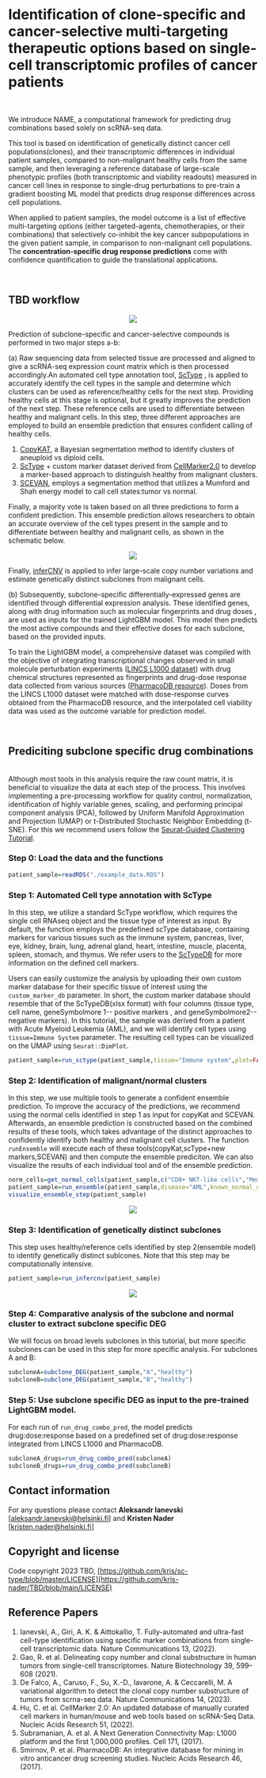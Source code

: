 # Identification of clone-specific and cancer-selective multi-targeting therapeutic options based on single-cell transcriptomic profiles of cancer patients
<br>
  
We introduce NAME, a computational framework for predicting drug combinations based solely on scRNA-seq data.

This tool is based on identification of genetically distinct cancer cell populations(clones), and their transcriptomic differences in individual patient samples, compared to non-malignant healthy cells from the same sample, and then leveraging a reference database of large-scale phenotypic profiles (both transcriptomic and viability readouts) measured in cancer cell lines in response to single-drug perturbations to pre-train a gradient boosting ML model that predicts drug response differences across cell populations.

When applied to patient samples, the model outcome is a list of effective multi-targeting options (either targeted-agents, chemotherapies, or their combinations) that selectively co-inhibit the key cancer subpopulations in the given patient sample, in comparison to non-malignant cell populations. The **concentration-specific drug response predictions** come with confidence quantification to guide the translational applications. 

<br>

## TBD workflow
<p align="center"> 
<img src="https://github.com/kris-nader/TBD/blob/main/workflow.png">
</p>

Prediction of subclone-specific and cancer-selective compounds is performed in two major steps a-b: 

(a) Raw sequencing data from selected tissue are processed and aligned to give a scRNA-seq expression count matrix which is then processed accordingly.An automated cell type annotation tool, [ScType](https://github.com/IanevskiAleksandr/sc-type) , is applied to accurately identify the cell types in the sample and determine which clusters can be used as reference/healthy cells for the next step. Providing healthy cells at this stage is optional, but it greatly improves the prediction of the next step. These reference cells are used to differentiate between healthy and malignant cells. In this step, three different approaches are employed to build an ensemble prediction that ensures confident calling of healthy cells. 
1. [CopyKAT](https://github.com/navinlabcode/copykat), a Bayesian segmentation method to identify clusters of aneuploid vs diploid cells.
2. [ScType](https://github.com/IanevskiAleksandr/sc-type) + custom marker dataset derived from [CellMarker2.0](http://117.50.127.228/CellMarker/CellMarker_download.html) to develop a marker-based approach to distinguish healthy from malignant clusters. 
3. [SCEVAN](https://github.com/AntonioDeFalco/SCEVAN), employs a segmentation method that utilizes a Mumford and Shah energy model to call cell states:tumor vs normal. 

Finally, a majority vote is taken based on all three predictions to form a confident prediction. This ensemble prediction allows researchers to obtain an accurate overview of the cell types present in the sample and to differentiate between healthy and malignant cells, as shown in the schematic below.

<p align="center"> 
<img src="https://github.com/kris-nader/TBD/blob/main/ensemble_pred.png">
</p>

Finally, [inferCNV](https://github.com/broadinstitute/infercnv) is applied to infer large-scale copy number variations and estimate genetically distinct subclones from malignant cells. 

(b) Subsequently, subclone-specific differentially-expressed genes are identified through differential expression analysis. These identified genes, along with drug information such as molecular fingerprints and drug doses , are used as inputs for the trained LightGBM model. This model then predicts the most active compounds and their effective doses for each subclone, based on the provided inputs. 

To train the LightGBM model, a comprehensive dataset was compiled with the objective of integrating transcriptional changes observed in small molecule perturbation experiments ([LINCS L1000 dataset](https://clue.io/about)) with drug chemical structures represented as fingerprints and drug-dose response data collected from various sources ([PharmacoDB resource](http://pharmacodb.ca/)). Doses from the LINCS L1000 dataset were matched with dose-response curves obtained from the PharmacoDB resource, and the interpolated cell viability data was used as the outcome variable for prediction model.

<br>


## Prediciting subclone specific drug combinations 
<br>
Although most tools in this analysis require the raw count matrix, it is beneficial to visualize the data at each step of the process. This involves implementing a pre-processing workflow for quality control, normalization, identification of highly variable genes, scaling, and performing principal component analysis (PCA), followed by Uniform Manifold Approximation and Projection (UMAP) or t-Distributed Stochastic Neighbor Embedding (t-SNE). For this we recommend users follow the 
<a href='https://satijalab.org/seurat/articles/pbmc3k_tutorial.html' >Seurat-Guided Clustering Tutorial</a>.

### Step 0: Load the data and the functions
```R
patient_sample=readRDS("./example_data.RDS")
```
### Step 1: Automated Cell type annotation with ScType
In this step, we utilize a standard ScType workflow, which requires the single cell RNAseq object and the tissue type of interest as input. By default, the function employs the predefined scType database, containing markers for various tissues such as the immune system, pancreas, liver, eye, kidney, brain, lung, adrenal gland, heart, intestine, muscle, placenta, spleen, stomach, and thymus. We refer users to the <a href="https://raw.githubusercontent.com/IanevskiAleksandr/sc-type/master/ScTypeDB_full.xlsx">ScTypeDB</a> for more information on the defined cell markers.

Users can easily customize the analysis by uploading their own custom marker database for their specific tissue of interest using the `custom_marker_db` parameter. In short, the custom marker database should resemble that of the ScTypeDB(xlsx format) with four columns (tissue type, cell name, geneSymbolmore 1-- positive markers , and geneSymbolmore2--negative markers). In this tutorial, the sample was derived from a patient with Acute Myeloid Leukemia (AML), and we will identify cell types using `tissue=Immune System` parameter. The resulting cell types can be visualized on the UMAP using `Seurat::DimPlot`.


```R
patient_sample=run_sctype(patient_sample,tissue="Immune system",plot=FALSE)
```
### Step 2: Identification of malignant/normal clusters
In this step, we use multiple tools to generate a confident ensemble prediction. To improve the accuracy of the predictions, we recommend using the normal cells identified in step 1 as input for copyKat and SCEVAN. Afterwards, an ensemble prediction is constructed based on the combined results of these tools, which takes advantage of the distinct approaches to confidently identify both healthy and malignant cell clusters. The function `runEnsemble` will execute each of these tools(copyKat,scType+new markers,SCEVAN) and then compute the ensemble prediciton. We can also visualize the results of each individual tool and of the ensemble prediction.
```R
norm_cells=get_normal_cells(patient_sample,c("CD8+ NKT-like cells","Memory CD4+ T cells"))
patient_sample=run_ensemble(patient_sample,disease="AML",known_normal_cells=norm_cells,plot=FALSE)
visualize_ensemble_step(patient_sample)
```

<p align="center"> 
<img src="https://github.com/kris-nader/TBD/blob/main/ensemble_visual_downsampled.png">
</p>


### Step 3: Identification of genetically distinct subclones
This step uses healthy/reference cells identified by step 2(ensemble model) to identify genetically distinct sublcones. Note that this step may be computationally intensive. 
```R
patient_sample=run_infercnv(patient_sample)
```
<p align="center"> 
<img src="https://github.com/kris-nader/TBD/blob/main/ensemble_visual_infercnv_downsampled.png">
</p>

### Step 4: Comparative analysis of the subclone and normal cluster to extract subclone specific DEG
We will focus on broad levels subclones in this tutorial, but more specific subclones can be used in this step for more specific analysis. For subclones A and B:
```R
subcloneA=subclone_DEG(patient_sample,"A","healthy")
subcloneB=subclone_DEG(patient_sample,"B","healthy")
```

### Step 5: Use subclone specific DEG as input to the pre-trained LightGBM model.
For each run of `run_drug_combo_pred`, the model predicts drug:dose:response based on a predefined set of drug:dose:response integrated from LINCS L1000 and PharmacoDB. 
```R
subcloneA_drugs=run_drug_combo_pred(subcloneA)
subcloneB_drugs=run_drug_combo_pred(subcloneB)
```


 

## Contact information
For any questions please contact **Aleksandr Ianevski** [aleksandr.ianevski@helsinki.fi] and  **Kristen Nader** [kristen.nader@helsinki.fi]

## Copyright and license

Code copyright 2023 TBD, [https://github.com/kris/sc-type/blob/master/LICENSE](https://github.com/kris-nader/TBD/blob/main/LICENSE)

## Reference Papers
1. Ianevski, A., Giri, A. K. &amp; Aittokallio, T. Fully-automated and ultra-fast cell-type identification using specific marker combinations from single-cell transcriptomic data. Nature Communications 13, (2022). 
2. Gao, R. et al. Delineating copy number and clonal substructure in human tumors from single-cell transcriptomes. Nature Biotechnology 39, 599–608 (2021). 
3. De Falco, A., Caruso, F., Su, X.-D., Iavarone, A. &amp; Ceccarelli, M. A variational algorithm to detect the clonal copy number substructure of tumors from scrna-seq data. Nature Communications 14, (2023). 
4. Hu, C. et al. CellMarker 2.0: An updated database of manually curated cell markers in human/mouse and web tools based on scRNA-Seq Data. Nucleic Acids Research 51, (2022). 
5. Subramanian, A. et al. A Next Generation Connectivity Map: L1000 platform and the first 1,000,000 profiles. Cell 171, (2017). 
6. Smirnov, P. et al. PharmacoDB: An integrative database for mining in vitro anticancer drug screening studies. Nucleic Acids Research 46, (2017). 

